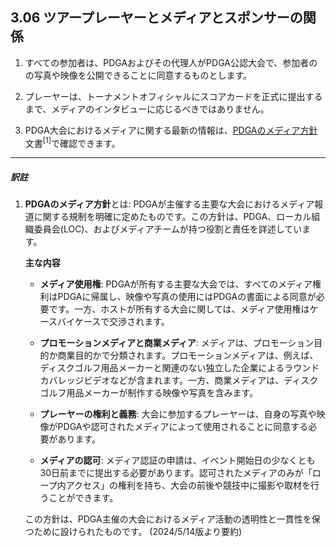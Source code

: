 ## 3.06 ツアープレーヤーとメディアとスポンサーの関係

1. すべての参加者は、PDGAおよびその代理人がPDGA公認大会で、参加者のの写真や映像を公開できることに同意するものとします。

1. プレーヤーは、トーナメントオフィシャルにスコアカードを正式に提出するまで、メディアのインタビューに応じるべきではありません。

1. PDGA大会におけるメディアに関する最新の情報は、[PDGAのメディア方針](https://www.pdga.com/pdga-documents/media/pdga-major-media-policy)文書<sup>[1]</sup>で確認できます。

___
##### 訳註

1. **PDGAのメディア方針**とは:
    PDGAが主催する主要な大会におけるメディア報道に関する規制を明確に定めたものです。この方針は、PDGA、ローカル組織委員会(LOC)、およびメディアチームが持つ役割と責任を詳述しています。

    **主な内容**
    - **メディア使用権**: PDGAが所有する主要な大会では、すべてのメディア権利はPDGAに帰属し、映像や写真の使用にはPDGAの書面による同意が必要です。一方、ホストが所有する大会に関しては、メディア使用権はケースバイケースで交渉されます。
  
    - **プロモーションメディアと商業メディア**: メディアは、プロモーション目的か商業目的かで分類されます。プロモーションメディアは、例えば、ディスクゴルフ用品メーカーと関連のない独立した企業によるラウンドカバレッジビデオなどが含まれます。一方、商業メディアは、ディスクゴルフ用品メーカーが制作する映像や写真を含みます。

    - **プレーヤーの権利と義務**: 大会に参加するプレーヤーは、自身の写真や映像がPDGAや認可されたメディアによって使用されることに同意する必要があります。

    - **メディアの認可**: メディア認証の申請は、イベント開始日の少なくとも30日前までに提出する必要があります。認可されたメディアのみが「ロープ内アクセス」の権利を持ち、大会の前後や競技中に撮影や取材を行うことができます。

    この方針は、PDGA主催の大会におけるメディア活動の透明性と一貫性を保つために設けられたものです。
    (2024/5/14版より要約)